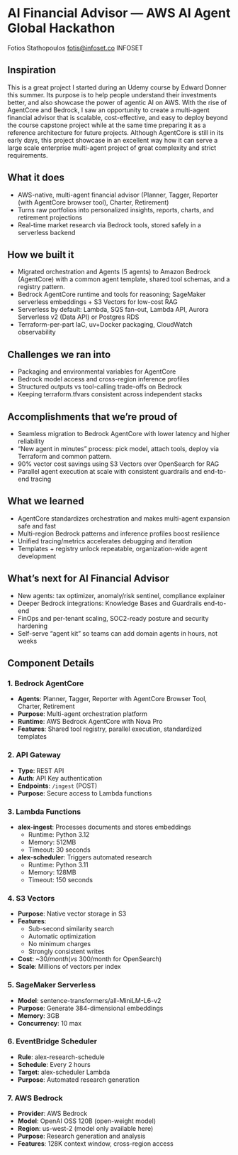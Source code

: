 # AI Financial Advisor — AWS AI Agent Global Hackathon

Fotios Stathopoulos 
fotis@infoset.co
INFOSET


## Inspiration

 This is a great project  I started during an Udemy course by Edward Donner this summer. Its purpose is to help people understand their investments better, and also showcase the power of agentic AI on AWS. With the rise of AgentCore and Bedrock, I saw an opportunity to create a multi-agent financial advisor that is scalable, cost-effective, and easy to deploy beyond the course capstone project while at the same time preparing it as a reference architecture for future projects. Although AgentCore is still in its early days, this project showcase in an excellent way how it can serve a large scale enterprise multi-agent project of great complexity and strict requirements.

## What it does
- AWS-native, multi-agent financial advisor (Planner, Tagger, Reporter (with AgentCore browser tool), Charter, Retirement)
- Turns raw portfolios into personalized insights, reports, charts, and retirement projections
- Real-time market research via Bedrock tools, stored safely in a serverless backend

## How we built it
- Migrated orchestration and Agents (5 agents) to Amazon Bedrock (AgentCore) with a common agent template, shared tool schemas, and a registry pattern.
- Bedrock AgentCore runtime and tools for reasoning; SageMaker serverless embeddings + S3 Vectors for low-cost RAG
- Serverless by default: Lambda, SQS fan-out, Lambda API, Aurora Serverless v2 (Data API) or Postgres RDS
- Terraform-per-part IaC, uv+Docker packaging, CloudWatch observability

## Challenges we ran into
- Packaging and environmental variables for AgentCore
- Bedrock model access and cross-region inference profiles
- Structured outputs vs tool-calling trade-offs on Bedrock
- Keeping terraform.tfvars consistent across independent stacks

## Accomplishments that we’re proud of
- Seamless migration to Bedrock AgentCore with lower latency and higher reliability
- “New agent in minutes” process: pick model, attach tools, deploy via Terraform and common pattern.
- 90% vector cost savings using S3 Vectors over OpenSearch for RAG
- Parallel agent execution at scale with consistent guardrails and end-to-end tracing

## What we learned
- AgentCore standardizes orchestration and makes multi-agent expansion safe and fast
- Multi-region Bedrock patterns and inference profiles boost resilience
- Unified tracing/metrics accelerates debugging and iteration
- Templates + registry unlock repeatable, organization-wide agent development

## What’s next for AI Financial Advisor
- New agents: tax optimizer, anomaly/risk sentinel, compliance explainer
- Deeper Bedrock integrations: Knowledge Bases and Guardrails end-to-end
- FinOps and per-tenant scaling, SOC2-ready posture and security hardening
- Self-serve “agent kit” so teams can add domain agents in hours, not weeks

## Component Details

### 1. **Bedrock AgentCore**
- **Agents**: Planner, Tagger, Reporter with AgentCore Browser Tool, Charter, Retirement
- **Purpose**: Multi-agent orchestration platform
- **Runtime**: AWS Bedrock AgentCore with Nova Pro
- **Features**: Shared tool registry, parallel execution, standardized templates

### 2. **API Gateway**
- **Type**: REST API
- **Auth**: API Key authentication
- **Endpoints**: `/ingest` (POST)
- **Purpose**: Secure access to Lambda functions

### 3. **Lambda Functions**
- **alex-ingest**: Processes documents and stores embeddings
  - Runtime: Python 3.12
  - Memory: 512MB
  - Timeout: 30 seconds
- **alex-scheduler**: Triggers automated research
  - Runtime: Python 3.11
  - Memory: 128MB
  - Timeout: 150 seconds

### 4. **S3 Vectors** 
- **Purpose**: Native vector storage in S3
- **Features**: 
  - Sub-second similarity search
  - Automatic optimization
  - No minimum charges
  - Strongly consistent writes
- **Cost**: ~$30/month (vs ~$300/month for OpenSearch)
- **Scale**: Millions of vectors per index


### 5. **SageMaker Serverless**
- **Model**: sentence-transformers/all-MiniLM-L6-v2
- **Purpose**: Generate 384-dimensional embeddings
- **Memory**: 3GB
- **Concurrency**: 10 max

### 6. **EventBridge Scheduler**
- **Rule**: alex-research-schedule
- **Schedule**: Every 2 hours
- **Target**: alex-scheduler Lambda
- **Purpose**: Automated research generation

### 7. **AWS Bedrock**
- **Provider**: AWS Bedrock
- **Model**: OpenAI OSS 120B (open-weight model)
- **Region**: us-west-2 (model only available here)
- **Purpose**: Research generation and analysis
- **Features**: 128K context window, cross-region access
